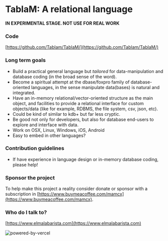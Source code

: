 # TablaM: A relational language #

**IN EXPERIMENTAL STAGE. NOT USE FOR REAL WORK**

### Code ###

[https://github.com/Tablam/TablaM/](https://github.com/Tablam/TablaM/)

### Long term goals ###

* Build a practical general language but *tailored* for data-manipulation and database coding (in the broad sense of the word).
* Become a spiritual attempt at the dbase/foxpro family of database-oriented languages, in the sense manipulate data(bases) is natural and integrated.
* Have an in-memory relational/vector-oriented structure as the main object, and facilities to provide a relational interface for custom objects/data 
  (like for example, RDBMS, the file system, csv, json, etc).
* Could be kind of similar to kdb+ but far less cryptic.
* Be good not only for developers, but also for database end-users to explore and interface with data.
* Work on OSX, Linux, Windows, iOS, Android
* Easy to embed in other languages?

### Contribution guidelines ###

* If have experience in language design or in-memory database coding, please help!

### Sponsor the project

To help make this project a reality consider donate or sponsor with a subscription in [https://www.buymeacoffee.com/mamcx](https://www.buymeacoffee.com/mamcx).

### Who do I talk to? ###

[https://www.elmalabarista.com](https://www.elmalabarista.com)



![powered-by-vercel](/Users/mamcx/Proyectos/TablaM/docs/static/img/powered-by-vercel.svg)